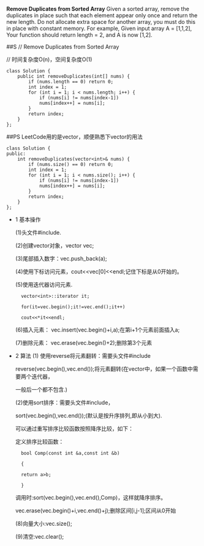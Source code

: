 **Remove Duplicates from Sorted Array**
Given a sorted array, remove the duplicates in place such that each element appear only once and return the new length.
Do not allocate extra space for another array, you must do this in place with constant memory.
For example, Given input array A = [1,1,2],
Your function should return length = 2, and A is now [1,2].

##S
// Remove Duplicates from Sorted Array

// 时间复杂度O(n)，空间复杂度O(1)

    class Solution {
    	public int removeDuplicates(int[] nums) {
    		if (nums.length == 0) return 0;
    		int index = 1;
    		for (int i = 1; i < nums.length; i++) {
   				if (nums[i] != nums[index-1])
    			nums[index++] = nums[i];
    		}
    		return index;
    	}
    };

##PS
  LeetCode用的是vector，顺便熟悉下vector的用法

    class Solution {
    public:
    	int removeDuplicates(vector<int>& nums) {
    		if (nums.size() == 0) return 0;
    		int index = 1;
    		for (int i = 1; i < nums.size(); i++) {
    			if (nums[i] != nums[index-1])
    			nums[index++] = nums[i];
    		}
    		return index;
    	}
    };

- 1 基本操作

	(1)头文件#include<vector>.

	(2)创建vector对象，vector<int> vec;

	(3)尾部插入数字：vec.push_back(a);

	(4)使用下标访问元素，cout<<vec[0]<<endl;记住下标是从0开始的。

	(5)使用迭代器访问元素.

    	vector<int>::iterator it;
    
    	for(it=vec.begin();it!=vec.end();it++)
    
       	cout<<*it<<endl;

	(6)插入元素：    vec.insert(vec.begin()+i,a);在第i+1个元素前面插入a;

	(7)删除元素：    vec.erase(vec.begin()+2);删除第3个元素

- 2  算法
	(1) 使用reverse将元素翻转：需要头文件#include<algorithm>

	reverse(vec.begin(),vec.end());将元素翻转(在vector中，如果一个函数中需要两个迭代器，

	一般后一个都不包含.)

	(2)使用sort排序：需要头文件#include<algorithm>，

	sort(vec.begin(),vec.end());(默认是按升序排列,即从小到大).

	可以通过重写排序比较函数按照降序比较，如下：

	定义排序比较函数：

    	bool Comp(const int &a,const int &b)
    
    	{
    
    	return a>b;
    
    	}

	调用时:sort(vec.begin(),vec.end(),Comp)，这样就降序排序。

	vec.erase(vec.begin()+i,vec.end()+j);删除区间[i,j-1];区间从0开始

	(8)向量大小:vec.size();

	(9)清空:vec.clear();
